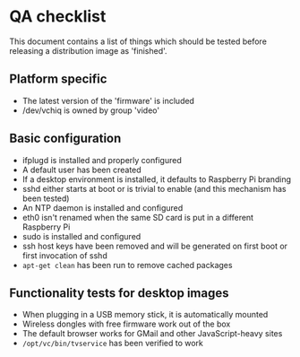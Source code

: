 # QA checklist
This document contains a list of things which should be tested before 
releasing a distribution image as 'finished'.

## Platform specific
* The latest version of the 'firmware' is included
* /dev/vchiq is owned by group 'video'

## Basic configuration
* ifplugd is installed and properly configured
* A default user has been created
* If a desktop environment is installed, it defaults to Raspberry Pi branding
* sshd either starts at boot or is trivial to enable (and this mechanism has 
been tested)
* An NTP daemon is installed and configured
* eth0 isn't renamed when the same SD card is put in a different Raspberry Pi
* sudo is installed and configured
* ssh host keys have been removed and will be generated on first boot or first 
invocation of sshd
* `apt-get clean` has been run to remove cached packages

## Functionality tests for desktop images
* When plugging in a USB memory stick, it is automatically mounted
* Wireless dongles with free firmware work out of the box
* The default browser works for GMail and other JavaScript-heavy sites
* `/opt/vc/bin/tvservice` has been verified to work
